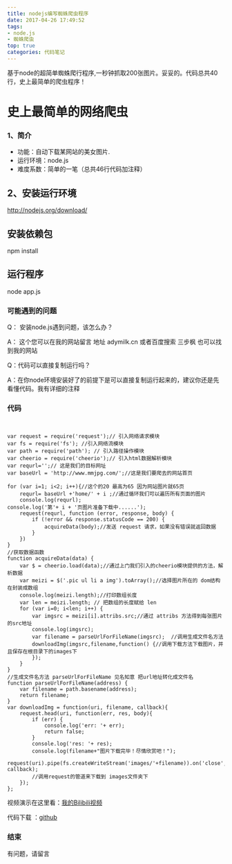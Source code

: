```yaml
---
title: nodejs编写蜘蛛爬虫程序
date: 2017-04-26 17:49:52
tags:
- node.js
- 蜘蛛爬虫
top: true
categories: 代码笔记
---
```

基于node的超简单蜘蛛爬行程序,一秒钟抓取200张图片。妥妥的。代码总共40行，史上最简单的爬虫程序！

# 史上最简单的网络爬虫

### 1、简介
 - 功能：自动下载某网站的美女图片.
 - 运行环境：node.js
 - 难度系数：简单的一笔（总共46行代码加注释）


## 2、安装运行环境

http://nodejs.org/download/
## 安装依赖包
npm install
## 运行程序
node app.js
<!-- more -->
### 可能遇到的问题

Q： 安装node.js遇到问题，该怎么办？

A： 这个您可以在我的网站留言 地址 adymilk.cn 或者百度搜索 三步枫 也可以找到我的网站

Q：代码可以直接复制运行吗？

A：在你node环境安装好了的前提下是可以直接复制运行起来的，建议你还是先看懂代码。我有详细的注释

### 代码

```


var request = require('request');// 引入网络请求模块
var fs = require('fs'); //引入网络流模块
var path = require('path'); // 引入路径操作模块
var cheerio = require('cheerio');// 引入html数据解析模块
var requrl='';// 这是我们的目标网址
var baseUrl = 'http://www.mmjpg.com/';//这是我们要爬去的网站首页

for (var i=1; i<2; i++){//这个的20 最高为65 因为网站图片就65页
    requrl= baseUrl +'home/' + i ;//通过循环我们可以遍历所有页面的图片
    console.log(requrl);
console.log('第'+ i + '页图片准备下载中......');
    request(requrl, function (error, response, body) {
        if (!error && response.statusCode == 200) {
            acquireData(body);//发送 request 请求，如果没有错误就返回数据
        }
    })
}
//获取数据函数
function acquireData(data) {
    var $ = cheerio.load(data);//通过上门我们引入的cheerio模块提供的方法，解析数据
    var meizi = $('.pic ul li a img').toArray();//选择图片所在的 dom结构在封装成数组
    console.log(meizi.length);//打印数组长度
    var len = meizi.length; // 把数组的长度赋给 len
    for (var i=0; i<len; i++) {
        var imgsrc = meizi[i].attribs.src;//通过 attribs 方法得到每张图片的src地址
        console.log(imgsrc);
        var filename = parseUrlForFileName(imgsrc);  //调用生成文件名方法
        downloadImg(imgsrc,filename,function() {//调用下载方法下载图片，并且保存在根目录下的images下
        });
    }
}
//生成文件名方法 parseUrlForFileName 见名知意 把url地址转化成文件名
function parseUrlForFileName(address) {
    var filename = path.basename(address);
    return filename;
}
var downloadImg = function(uri, filename, callback){
    request.head(uri, function(err, res, body){
        if (err) {
            console.log('err: '+ err);
            return false;
        }
        console.log('res: '+ res);
        console.log(filename+"图片下载完毕！尽情欣赏吧！");
        request(uri).pipe(fs.createWriteStream('images/'+filename)).on('close', callback);
        //调用request的管道来下载到 images文件夹下
    });
};

```

视频演示在这里看：[我的Bilibili视频](http://www.bilibili.com/video/av10114888/)

代码下载 ：[github](https://github.com/adymilk/node.js-Web-spider)

### 结束

有问题，请留言
